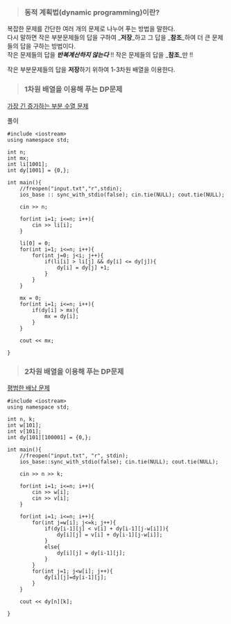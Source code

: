 > ### 동적 계획법(dynamic programming)이란?

 복잡한 문제를 간단한 여러 개의 문제로 나누어 푸는 방법을 말한다. <br>다시 말하면 작은 부분문제들의 답을 구하여 _**저장**_하고 그 답을 _**참조**_하여 더 큰 문제들의 답을 구하는 방법이다. <br>작은 문제들의 답을 _**반복계산하지 않는다**_ !! 작은 문제들의 답을 _**참조**_만 !! 

 작은 부분문제들의 답을 **저장**하기 위하여 1-3차원 배열을 이용한다. 

> ### 1차원 배열을 이용해 푸는 DP문제

[가장 긴 증가하는 부분 수열 문제](https://www.acmicpc.net/problem/11053)

풀이 
```
#include <iostream>
using namespace std;

int n;
int mx;
int li[1001];
int dy[1001] = {0,};

int main(){
	//freopen("input.txt","r",stdin);
	ios_base :: sync_with_stdio(false); cin.tie(NULL); cout.tie(NULL);
	
	cin >> n;

    for(int i=1; i<=n; i++){
        cin >> li[i];
    }

    li[0] = 0;
    for(int i=1; i<=n; i++){
        for(int j=0; j<i; j++){
            if(li[i] > li[j] && dy[i] <= dy[j]){  
				dy[i] = dy[j] +1;
            }
        }
    }

    mx = 0;
    for(int i=1; i<=n; i++){
        if(dy[i] > mx){
            mx = dy[i];
        }
    }

    cout << mx;

}
```

> ### 2차원 배열을 이용해 푸는 DP문제

[평범한 배낭 문제](https://www.acmicpc.net/problem/12865)

```
#include <iostream>
using namespace std;

int n, k;
int w[101];
int v[101];
int dy[101][100001] = {0,};

int main(){
	//freopen("input.txt", "r", stdin);
	ios_base::sync_with_stdio(false); cin.tie(NULL); cout.tie(NULL);

	cin >> n >> k;

	for(int i=1; i<=n; i++){
		cin >> w[i];
		cin >> v[i];
	}

	for(int i=1; i<=n; i++){
		for(int j=w[i]; j<=k; j++){
			if(dy[i-1][j] < v[i] + dy[i-1][j-w[i]]){
				dy[i][j] = v[i] + dy[i-1][j-w[i]];
			}
			else{
				dy[i][j] = dy[i-1][j];
			}
		}
		for(int j=1; j<w[i]; j++){
			dy[i][j]=dy[i-1][j];
		}
	}

	cout << dy[n][k];

}
```





